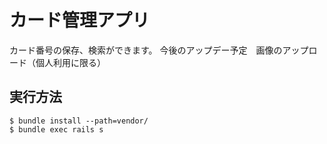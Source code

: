 # カード管理アプリ

カード番号の保存、検索ができます。
今後のアップデー予定　画像のアップロード（個人利用に限る）

## 実行方法
```
$ bundle install --path=vendor/
$ bundle exec rails s
```
